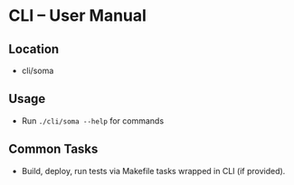 # CLI – User Manual

## Location
- cli/soma

## Usage
- Run `./cli/soma --help` for commands

## Common Tasks
- Build, deploy, run tests via Makefile tasks wrapped in CLI (if provided).
